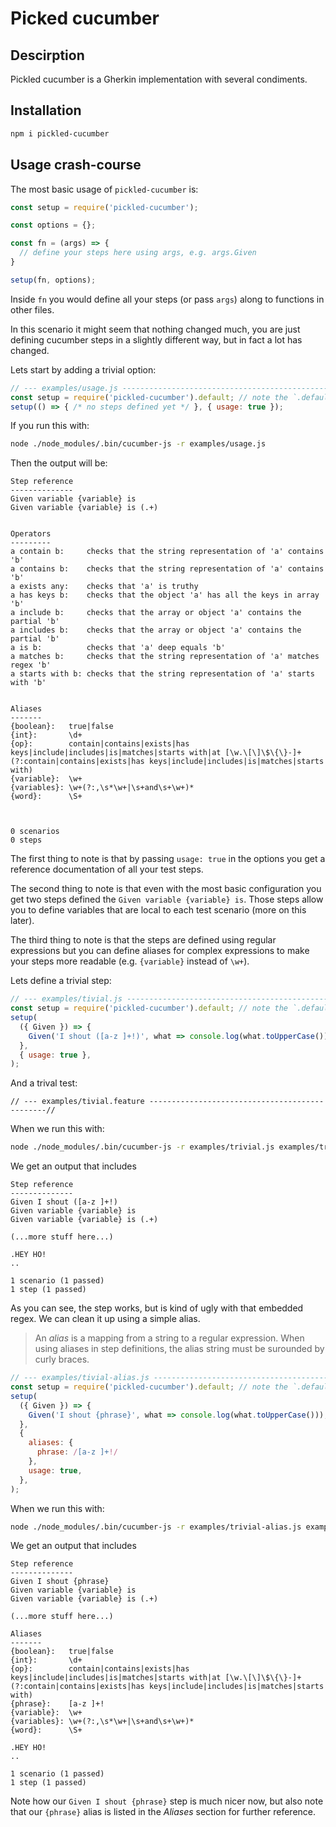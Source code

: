 Picked cucumber
===============

## Descirption

Pickled cucumber is a Gherkin implementation with several condiments.

## Installation

```sh
npm i pickled-cucumber
```

## Usage crash-course

The most basic usage of `pickled-cucumber` is:

```js
const setup = require('pickled-cucumber');

const options = {};

const fn = (args) => {
  // define your steps here using args, e.g. args.Given
}

setup(fn, options);
```

Inside `fn` you would define all your steps (or pass `args`) along to functions
in other files.

In this scenario it might seem that nothing changed much, you are just defining
cucumber steps in a slightly different way, but in fact a lot has changed.

Lets start by adding a trivial option:

```js
// --- examples/usage.js ---------------------------------------------------- //
const setup = require('pickled-cucumber').default; // note the `.default` here!
setup(() => { /* no steps defined yet */ }, { usage: true });
```

If you run this with:

```sh
node ./node_modules/.bin/cucumber-js -r examples/usage.js
```

Then the output will be:

```
Step reference
--------------
Given variable {variable} is
Given variable {variable} is (.+)


Operators
---------
a contain b:     checks that the string representation of 'a' contains 'b'
a contains b:    checks that the string representation of 'a' contains 'b'
a exists any:    checks that 'a' is truthy
a has keys b:    checks that the object 'a' has all the keys in array 'b'
a include b:     checks that the array or object 'a' contains the partial 'b'
a includes b:    checks that the array or object 'a' contains the partial 'b'
a is b:          checks that 'a' deep equals 'b'
a matches b:     checks that the string representation of 'a' matches regex 'b'
a starts with b: checks that the string representation of 'a' starts with 'b'


Aliases
-------
{boolean}:   true|false
{int}:       \d+
{op}:        contain|contains|exists|has keys|include|includes|is|matches|starts with|at [\w.\[\]\$\{\}-]+ (?:contain|contains|exists|has keys|include|includes|is|matches|starts with)
{variable}:  \w+
{variables}: \w+(?:,\s*\w+|\s+and\s+\w+)*
{word}:      \S+



0 scenarios
0 steps
```

The first thing to note is that by passing `usage: true` in the options you get
a reference documentation of all your test steps.

The second thing to note is that even with the most basic configuration you get
two steps defined the `Given variable {variable} is`. Those steps allow you to
define variables that are local to each test scenario (more on this later).

The third thing to note is that the steps are defined using regular expressions
but you can define aliases for complex expressions to make your steps more
readable (e.g. `{variable}` instead of `\w+`).

Lets define a trivial step:

```js
// --- examples/tivial.js ----------------------------------------------------//
const setup = require('pickled-cucumber').default; // note the `.default` here!
setup(
  ({ Given }) => {
    Given('I shout ([a-z ]+!)', what => console.log(what.toUpperCase()));
  },
  { usage: true },
);
```

And a trival test:
```gherkin
// --- examples/tivial.feature -----------------------------------------------//
```

When we run this with:

```sh
node ./node_modules/.bin/cucumber-js -r examples/trivial.js examples/trivial.feature
```

We get an output that includes

```
Step reference
--------------
Given I shout ([a-z ]+!)
Given variable {variable} is
Given variable {variable} is (.+)

(...more stuff here...)

.HEY HO!
..

1 scenario (1 passed)
1 step (1 passed)
```

As you can see, the step works, but is kind of ugly with that embedded regex. We
can clean it up using a simple alias.

> An _alias_ is a mapping from a string to a regular expression. When using
aliases in step definitions, the alias string must be surounded by curly braces.

```js
// --- examples/tivial-alias.js ----------------------------------------------//
const setup = require('pickled-cucumber').default; // note the `.default` here!
setup(
  ({ Given }) => {
    Given('I shout {phrase}', what => console.log(what.toUpperCase()));
  },
  {
    aliases: {
      phrase: /[a-z ]+!/
    },
    usage: true,
  },
);
```

When we run this with:

```sh
node ./node_modules/.bin/cucumber-js -r examples/trivial-alias.js examples/trivial.feature
```

We get an output that includes

```
Step reference
--------------
Given I shout {phrase}
Given variable {variable} is
Given variable {variable} is (.+)

(...more stuff here...)

Aliases
-------
{boolean}:   true|false
{int}:       \d+
{op}:        contain|contains|exists|has keys|include|includes|is|matches|starts with|at [\w.\[\]\$\{\}-]+ (?:contain|contains|exists|has keys|include|includes|is|matches|starts with)
{phrase}:    [a-z ]+!
{variable}:  \w+
{variables}: \w+(?:,\s*\w+|\s+and\s+\w+)*
{word}:      \S+

.HEY HO!
..

1 scenario (1 passed)
1 step (1 passed)
```

Note how our `Given I shout {phrase}` step is much nicer now, but also note that
our `{phrase}` alias is listed in the _Aliases_ section for further reference.

